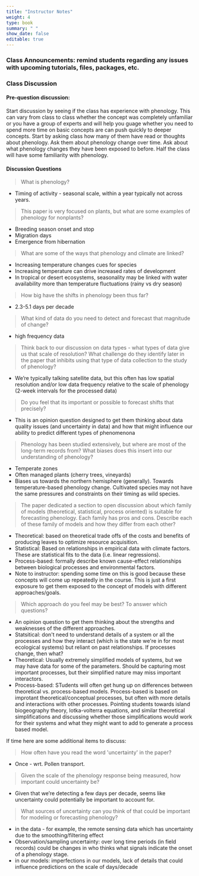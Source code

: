 ```yaml
---
title: "Instructor Notes"
weight: 4
type: book
summary: " "
show_date: false
editable: true
---
```


### Class Announcements: remind students regarding any issues with upcoming tutorials, files, packages, etc.

### Class Discussion

#### Pre-question discussion: 
Start discussion by seeing if the class has experience with phenology. This can vary from class to class whether the concept was completely unfamiliar or you have a group of experts and will help you guage whether you need to spend more time on basic concepts are can push quickly to deeper concepts. Start by asking class how many of them have read or thoughts about phenology. Ask them about phenology change over time. Ask about what phenology changes they have been exposed to before. Half the class will have some familiarity with phenology.

#### Discussion Questions

> What is phenology?
* Timing of activity - seasonal scale, within a year typically not across years.

> This paper is very focused on plants, but what are some examples of phenology for nonplants?
* Breeding season onset and stop
* Migration days
* Emergence from hibernation

> What are some of the ways that phenology and climate are linked?
* Increasing temperature changes cues for species
* Increasing temperature can drive increased rates of development
* In tropical or desert ecosystems, seasonality may be linked with water availability more than temperature fluctuations (rainy vs dry season)

> How big have the shifts in phenology been thus far?
* 2.3-5.1 days per decade

> What kind of data do you need to detect and forecast that magnitude of change?
* high frequency data

> Think back to our discussion on data types - what types of data give us that scale of
resolution? What challenge do they identify later in the paper that inhibits using that type of data
collection to the study of phenology?
* We’re typically talking satellite data, but this often has low spatial resolution and/or low data
frequency relative to the scale of phenology (2-week intervals for the processed data)

> Do you feel that its important or possible to forecast shifts that precisely?
* This is an opinion question designed to get them thinking about data quality issues (and uncertainty in data) and how that might influence our ability to predict different types of phenomenona

> Phenology has been studied extensively, but where are most of the long-term records from? What biases does this insert into our understanding of phenology?
* Temperate zones
* Often managed plants (cherry trees, vineyards)
* Biases us towards the northern hemisphere (generally). Towards temperature-based phenology change. Cultivated species may not have the same pressures and constraints on their timing as wild species.

> The paper dedicated a section to open discussion about which family of models (theoretical, statistical, process oriented) is suitable for forecasting phenology. Each family has pros and cons. Describe each of these family of models and how they differ from each other?
* Theoretical: based on theoretical trade offs of the costs and benefits of producing leaves to
optimize resource acquisition.
* Statistical: Based on relationships in empirical data with climate factors. These are statistical fits to the data (i.e. linear regressions).
* Process-based: formally describe known cause-effect relationships between biological processes and environmental factors.
* Note to instructor: spending some time on this is good because these concepts will come up repeatedly in the course. This is just a first exposure to get them exposed to the concept of models with different approaches/goals.

> Which approach do you feel may be best? To answer which questions?
* An opinion question to get them thinking about the strengths and weaknesses of the different approaches.
* Statsitical: don't need to understand details of a system or all the processes and how they interact (which is the state we're in for most ecological systems) but reliant on past relationships. If processes change, then what?
* Theoretical: Usually extremely simplified models of systems, but we may have data for some of the parameters. Should be capturing most important processes, but their simplified nature may miss important interactors.
* Process-based: STudents will often get hung up on differences between theoretical vs. process-based models. Process-based is based on improtant theoretical/conceptual processes, but often with more details and interactions with other processes. Pointing students towards island biogeography theory, lotka-volterra equations, and similar theoretical simplifications and discussing whether those simplifications would work for their systems and what they might want to add to generate a process based model.


If time here are some additional items to discuss:
> How often have you read the word 'uncertainty' in the paper?
* Once - wrt. Pollen transport.
> Given the scale of the phenology response being measured, how important could uncertainty be?
* Given that we’re detecting a few days per decade, seems like uncertainty could potentially be important to account for.
> What sources of uncertainty can you think of that could be important for modeling or forecasting phenology?
* in the data - for example, the remote sensing data which has uncertainty due to the smoothing/filtering effect
* Observation/sampling uncertainty: over long time periods (in field records) could be changes in who thinks what signals indicate the onset of a phenology stage.
* in our models: imperfections in our models, lack of details that could influence predictions on the scale of days/decade
